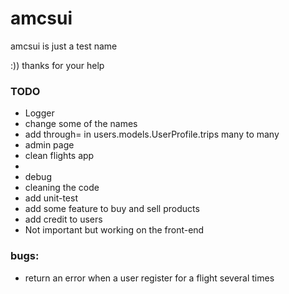# amcsui

amcsui is just a test name
 
:))
thanks for your help

### TODO
- Logger
- change some of the names
- add through= in users.models.UserProfile.trips many to many
- admin page
- clean flights app
-  
- debug
- cleaning the code
- add unit-test
- add some feature to buy and sell products
- add credit to users
- Not important but working on the front-end

### bugs:
- return an error when a user register for a flight several times
